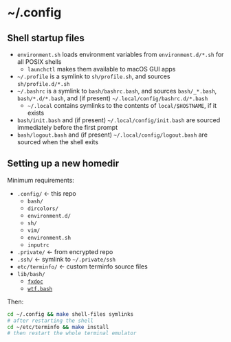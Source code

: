 # ~/.config

## Shell startup files

* `environment.sh` loads environment variables from `environment.d/*.sh` 
  for all POSIX shells
    * `launchctl` makes them available to macOS GUI apps
* `~/.profile` is a symlink to `sh/profile.sh`, and sources `sh/profile.d/*.sh`
* `~/.bashrc` is a symlink to `bash/bashrc.bash`, and sources `bash/_*.bash`, 
  `bash/*.d/*.bash`, and (if present) `~/.local/config/bashrc.d/*.bash`
  * `~/.local` contains symlinks to the contents of `local/$HOSTNAME`,
    if it exists
* `bash/init.bash` and (if present) `~/.local/config/init.bash` are sourced 
  immediately before the first prompt
* `bash/logout.bash` and (if present) `~/.local/config/logout.bash` are sourced
  when the shell exits

## Setting up a new homedir

Minimum requirements:

- `.config/` ← this repo
    - `bash/`
    - `dircolors/`
    - `environment.d/`
    - `sh/`
    - `vim/`
    - `environment.sh`
    - `inputrc`
- `.private/` ← from encrypted repo
- `.ssh/` ← symlink to `~/.private/ssh`
- `etc/terminfo/` ← custom terminfo source files
- `lib/bash/`
    - [`fxdoc`](https://github.com/zgracem/fxdoc)
    - [`wtf.bash`](https://github.com/zgracem/wtf.bash)

Then:

```bash
cd ~/.config && make shell-files symlinks
# after restarting the shell
cd ~/etc/terminfo && make install
# then restart the whole terminal emulator
```
